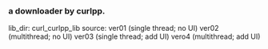 ### a downloader by curlpp.
lib_dir: curl_curlpp_lib
source:  ver01 (single thread; no UI)
         ver02 (multithread; no UI)
	 ver03 (single thread; add UI)
	 vero4 (multithread; add UI)
